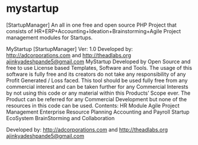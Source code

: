 # mystartup
[StartupManager] An all in one free and open source PHP Project that consists of HR+ERP+Accounting+Ideation+Brainstorming+Agile Project management modules for Startups.

MyStartup [StartupManager] Ver: 1.0
Developed by: http://adcorporations.com and http://theadlabs.org ajinkyadeshpande5@gmail.com
MyStartup Developed by Open Source and free to use License based Templates, Software and Tools.
The usage of this software is fully free and its creators do not take any responsibility of any Profit Generated / Loss faced. This tool should be used fully free from any commercial interest and can be taken further for any Commercial Interests by not using this code or any material within this Products’ Scope ever. The Product can be referred for any Commercial Development but none of the resources in this code can be used.
Contents:
HR Module
Agile Project Management
Enterprise Resource Planning
Accounting and Payroll
Startup EcoSystem
BrainStorming and Collaboration

Developed by: http://adcorporations.com and http://theadlabs.org ajinkyadeshpande5@gmail.com
